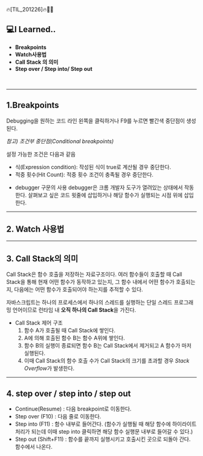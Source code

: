 🔥[TIL_201226]🔥🏃‍♀️

## 💻I Learned..
- **Breakpoints**
- **Watch사용법**
- **Call Stack 의 의미**
- **Step over / Step into/ Step out**
</br>

---------------
## 1.Breakpoints
Debugging을 원하는 코드 라인 왼쪽을 클릭하거나 F9를 누르면 빨간색 중단점이 생성된다.

*참고) 조건부 중단점(Conditional breakpoints)*

설정 가능한 조건은 다음과 같음
- 식(Expression condition): 작성된 식이 true로 계산될 경우 중단한다. 
- 적중 횟수(Hit Count): 적중 횟수 조건이 충족될 경우 중단한다.
  
* debugger 구문의 사용 
debugger은 크롬 개발자 도구가 열려있는 상태에서 작동한다. 살펴보고 싶은 코드 윗줄에 삽입하거나 해당 함수가 실행되는 시점 위에 삽입한다.

-----------
## 2. Watch 사용법 
--------
## 3. Call Stack의 의미

Call Stack은 함수 호출을 저장하는 자료구조이다. 여러 함수들이 호출할 때 Call Stack을 통해 현재 어떤 함수가 동작하고 있는지, 그 함수 내에서 어떤 함수가 호출되는지, 다음에는 어떤 함수가 호출되어야 하는지를 추적할 수 있다.

자바스크립트는 하나의 프로세스에서 하나의 스레드를 실행하는 단일 스레드 프로그래밍 언어이므로 런타임 내 **오직 하나의 Call Stack**을 가진다. 

* Call Stack 제어 구조
  1) 함수 A가 호출될 때 Call Stack에 쌓인다.
  2) A에 의해 호출된 함수 B는 함수 A위에 쌓인다.
  3) 함수 B의 실행이 종료되면 함수 B는 Call Stack에서 제거되고 A 함수가 마저 실행된다.
  4) 이때 Call Stack의 함수 호출 수가 Call Stack의 크기를 초과할 경우 *Stack Overflow*가 발생한다.
-------------
## 4. step over / step into / step out
* Continue(Resume) : 다음 breakpoint로 이동한다.
* Step over (F10) : 다음 줄로 이동한다.
* Step into (F11) : 함수 내부로 들어간다. (함수가 실행될 때 해당 함수에 하이라이트 처리가 되는데 이때 step into 클릭하면 해당 함수 실행문 내부로 들어갈 수 있다.)
* Step out (Shift+F11) : 함수를 끝까지 실행시키고 호출시킨 곳으로 되돌아 간다. 함수에서 나온다.

